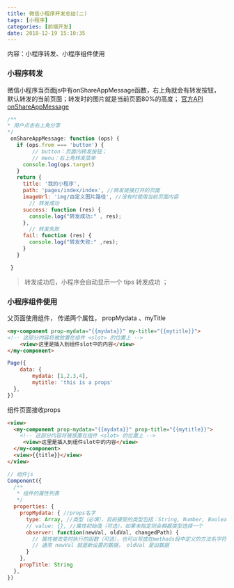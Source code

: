 ```yaml
---
title: 微信小程序开发总结(二)
tags: [小程序]
categories: [前端开发]
date: 2018-12-19 15:10:35
---
```

内容：小程序转发、小程序组件使用
<!-- more -->
### 小程序转发

微信小程序当页面js中有onShareAppMessage函数，右上角就会有转发按钮， 默认转发的当前页面；转发时的图片就是当前页面80%的高度；
[官方API](https://developers.weixin.qq.com/miniprogram/dev/framework/open-ability/share.html)
[onShareAppMessage](https://developers.weixin.qq.com/miniprogram/dev/framework/app-service/page.html#%E9%A1%B5%E9%9D%A2%E4%BA%8B%E4%BB%B6%E5%A4%84%E7%90%86%E5%87%BD%E6%95%B0)
```js
/**
* 用户点击右上角分享
*/
 onShareAppMessage: function (ops) {
   if (ops.from === 'button') {
        // button：页面内转发按钮；
        // menu：右上角转发菜单
     console.log(ops.target)
   }
   return {
     title: '我的小程序',
     path: 'pages/index/index', //转发链接打开的页面
     imageUrl: 'img/自定义图片路径', //没有时使用当前页面内容
       // 转发成功
     success: function (res) {
       console.log("转发成功:" , res);
     },
       // 转发失败
     fail: function (res) {
       console.log("转发失败:" ,res);
     }
   }

 }
```
> 转发成功后，小程序会自动显示一个 tips  转发成功 ；


### 小程序组件使用

父页面使用组件， 传递两个属性， propMydata 、myTitle


```html
<my-component prop-mydata="{{mydata}}" my-title="{{mytitle}}">
<!-- 这部分内容将被放置在组件 <slot> 的位置上 -->
    <view>这里是插入到组件slot中的内容</view> 
</my-component>
```
```js
Page({
    data: {
        mydata: [1,2.3,4],
        mytitle: 'this is a props'
  },
})
```

组件页面接收props
```html
<view>
  <my-component prop-mydata="{{mydata}}" prop-title="{{mytitle}}">
    <!-- 这部分内容将被放置在组件 <slot> 的位置上 -->
     <view>这里是插入到组件slot中的内容</view> 
  </my-component>
  <view>{{title}}</view>
</view>
```

```js
// 组件js
Component({
  /**
   * 组件的属性列表
   */
  properties: {
    propMydata: { //props名字
      type: Array, //类型（必填），目前接受的类型包括：String, Number, Boolean, Object, Array, null（表示任意类型）
      // value: {}, //属性初始值（可选），如果未指定则会根据类型选择一个
      observer: function(newVal, oldVal, changedPath) {
        // 属性被改变时执行的函数（可选），也可以写成在methods段中定义的方法名字符串, 如：'_propertyChange'
        // 通常 newVal 就是新设置的数据， oldVal 是旧数据
      }
    },
    propTitle: String
  },
})
```